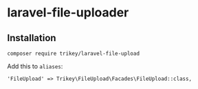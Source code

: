 # laravel-file-uploader

## Installation

    composer require trikey/laravel-file-upload

Add this to `aliases`:

    'FileUpload' => Trikey\FileUpload\Facades\FileUpload::class,

